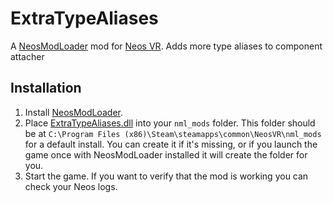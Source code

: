 ﻿# ExtraTypeAliases

A [NeosModLoader](https://github.com/zkxs/NeosModLoader) mod for [Neos VR](https://neos.com/). Adds more type aliases to component attacher

## Installation
1. Install [NeosModLoader](https://github.com/zkxs/NeosModLoader).
1. Place [ExtraTypeAliases.dll](https://github.com/badhaloninja/ExtraTypeAliases/releases/latest/download/ExtraTypeAliases.dll) into your `nml_mods` folder. This folder should be at `C:\Program Files (x86)\Steam\steamapps\common\NeosVR\nml_mods` for a default install. You can create it if it's missing, or if you launch the game once with NeosModLoader installed it will create the folder for you.
1. Start the game. If you want to verify that the mod is working you can check your Neos logs.